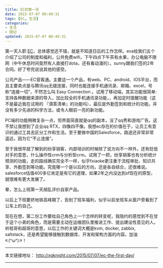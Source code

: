 ```yaml
---
title: EC的第一天
date: 2015-07-07 00:49:31
tags: [EC, 生活]
categories: 
- 生活
- 随记
updated: 2015-07-07 00:49:31
---
```


第一天入职 [EC](www.scrm.com)，总体感觉还不错，就是不知道日后的工作怎样。eva给我们五个介绍了公司的制度和福利，公共免费wifi，下午四点下午茶有水果，办公电脑不限网（中午休息时间竟然有人直接打dota，还有看动漫的）。sunny跟我们签的2年合同。好了夸完说说其他的感受。

公司产品——EC营客通。主要这一个产品，有web、PC、android、IOS平台，而且主要卖点是与腾讯qq无缝连接，同时也能连接手机通讯录、邮箱、excel，号称“连接一切”，不然怎么叫 Easy Connection 。试用了移动端，其实功能很简单:支持各种数据来源的导入，加比较全的手机通讯录功能，，再加定时提醒功能（这不是最近我在试用的 『滴答清单』的功能吗），最后是外勤签到和统计的功能。并没有多少先进的科学方法，或令人眼前一亮的新功能。

PC端的功能稍微复杂一点，但界面简直就是qq的副本，没了qq秀和游戏广告。这不禁让我想到了企业qq RTX，四像四不像。我想ec存在的价值在于，让员工有意识的通过工具去区分工作和生活。至于要做中国的Salesforce，路途还非常非常遥远，因为它“不止连接”。

至于我很早就了解到的纷享销客，内部培训的时候除了说方向不一样外，还有贬低对手的意思，什么操作性crm与分析型crm。试用了一把，纷享销客也有分析统计预测的功能，走的路线确实完全不一样，似乎fxiaoke更注重于流程审批、知识共享、外勤签到等功能。究竟哪一个是以后的方向，还是各自结合，还很难说。salesforce估值400多亿肯定是有它的道理，如果2年之内没达到sf现在的原型，就很难有更大发展了。

<!-- more -->

晕，怎么上班第一天胡乱评价自家产品。

以后上下班要挤地铁高峰期了，告别了班车福利，似乎以前坐班车从窗户旁看到了公车上的自己。

现在在想，第二份工作要给自己角色上一个怎样的转变呢，我隐约的感觉到不在甘于这个小弟的角色，而是需要主动在运维团队里推进工作、提出建设性意见的人。听桂哥和超哥的意思，以后工作的关键词大概是kvm, docker, zabbix, saltstack，还是希望能够接触到数据库、开发和架构方面的内容。加油↖(^ω^)↗！


---

本文链接地址： http://xgknight.com/2015/07/07/ec-the-first-day/

---
